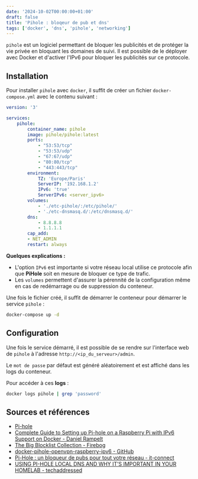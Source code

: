 ```yaml
---
date: '2024-10-02T00:00:00+01:00'
draft: false
title: 'Pihole : bloqeur de pub et dns'
tags: ['docker', 'dns', 'pihole', 'networking']
---
```


`pihole` est un logiciel permettant de bloquer les publicités et de protéger la vie privée en bloquant les domaines de suivi. Il est possible de le déployer avec Docker et d'activer l'IPv6 pour bloquer les publicités sur ce protocole.

## Installation

Pour installer `pihole` avec `docker`, il suffit de créer un fichier `docker-compose.yml` avec le contenu suivant :

```yaml
version: '3'

services:
	pihole:
		container_name: pihole
		image: pihole/pihole:latest
		ports:
			- "53:53/tcp"
			- "53:53/udp"
			- "67:67/udp"
			- "80:80/tcp"
			- "443:443/tcp"
		environment:
			TZ: 'Europe/Paris'
			ServerIP: '192.168.1.2'
			IPv6: 'true'
			ServerIPv6: <server_ipv6>
		volumes:
			- './etc-pihole/:/etc/pihole/'
			- './etc-dnsmasq.d/:/etc/dnsmasq.d/'
		dns:
			- 8.8.8.8
			- 1.1.1.1
		cap_add:
		- NET_ADMIN
		restart: always
```

**Quelques explications :**

- L'option `IPv6` est importante si votre réseau local utilise ce protocole afin que **PiHole** soit en mesure de bloquer ce type de trafic.
- Les `volumes` permettent d'assurer la pérennité de la configuration même en cas de redémarrage ou de suppression du conteneur.

Une fois le fichier créé, il suffit de démarrer le conteneur pour démarrer le service `pihole` :

```bash
docker-compose up -d
```

## Configuration

Une fois le service démarré, il est possible de se rendre sur l'interface web de `pihole` à l'adresse `http://<ip_du_serveur>/admin`. 

Le `mot de passe` par défaut est généré aléatoirement et est affiché dans les logs du conteneur. 

Pour accéder à ces **logs** :

```bash
docker logs pihole | grep 'password'
```

## Sources et références

- [Pi-hole](https://pi-hole.net/)
- [Complete Guide to Setting up Pi-hole on a Raspberry Pi with IPv6 Support on Docker - Daniel Rampelt](https://danielrampelt.com/blog/install-pihole-raspberry-pi-docker-ipv6/)
- [The Big Blocklist Collection - Firebog](https://firebog.net/)
- [docker-pihole-openvpn-raspberry-ipv6 - GitHub](https://github.com/diogomartino/docker-pihole-openvpn-raspberry-ipv6/tree/master)
- [Pi-Hole : un bloqueur de pubs pour tout votre réseau - it-connect](https://www.it-connect.fr/pi-hole-un-bloqueur-de-pubs-pour-tout-votre-reseau/)
- [USING PI-HOLE LOCAL DNS AND WHY IT’S IMPORTANT IN YOUR HOMELAB - techaddressed](https://www.techaddressed.com/tutorials/using-pi-hole-local-dns/)